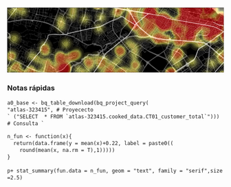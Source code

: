 ![](images/github.png)

### Notas rápidas

``` library(bigrquery)
a0_base <- bq_table_download(bq_project_query(
"atlas-323415", # Proyececto
` ("SELECT  * FROM `atlas-323415.cooked_data.CT01_customer_total`"))) # Consulta `
```

    n_fun <- function(x){
      return(data.frame(y = mean(x)+0.22, label = paste0((
        round(mean(x, na.rm = T),1)))))
    }

    p+ stat_summary(fun.data = n_fun, geom = "text", family = "serif",size =2.5)
